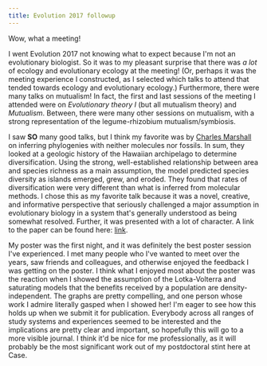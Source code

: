 ```yaml
---
title: Evolution 2017 followup
---
```


Wow, what a meeting!

I went Evolution 2017 not knowing what to expect because I'm not an evolutionary biologist.  So it was to my pleasant surprise that there was *a lot* of ecology and evolutionary ecology at the meeting!  (Or, perhaps it was the meeting experience I constructed, as I selected which talks to attend that tended towards ecology and evolutionary ecology.)  Furthermore, there were many talks on mutualism!  In fact, the first and last sessions of the meeting I attended were on *Evolutionary theory I* (but all mutualism theory) and *Mutualism*.  Between, there were many other sessions on mutualism, with a strong representation of the legume-rhizobium mutualism/symbiosis.

I saw **SO** many good talks, but I think my favorite was by [Charles Marshall](http://ib.berkeley.edu/labs/marshall/index.php) on inferring phylogenies with neither molecules nor fossils.  In sum, they looked at a geologic history of the Hawaiian archipelago to determine diversification.  Using the strong, well-established relationship between area and species richness as a main assumption, the model predicted species diversity as islands emerged, grew, and eroded.  They found that rates of diversification were very different than what is inferred from molecular methods.  I chose this as my favorite talk because it was a novel, creative, and informative perspective that seriously challenged a major assumption in evolutionary biology in a system that's generally understood as being somewhat resolved.  Further, it was presented with a lot of character.  A link to the paper can be found here: [link](http://www.nature.com/nature/journal/v543/n7647/full/nature21675.html).

My poster was the first night, and it was definitely the best poster session I've experienced.  I met many people who I've wanted to meet over the years, saw friends and colleagues, and otherwise enjoyed the feedback I was getting on the poster.  I think what I enjoyed most about the poster was the reaction when I showed the assumption of the Lotka-Volterra and saturating models that the benefits received by a population are density-independent.  The graphs are pretty compelling, and one person whose work I admire literally gasped when I showed her!  I'm eager to see how this holds up when we submit it for publication.  Everybody across all ranges of study systems and experiences seemed to be interested and the implications are pretty clear and important, so hopefully this will go to a more visible journal.  I think it'd be nice for me professionally, as it will probably be the most significant work out of my postdoctoral stint here at Case.